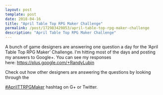 ```yaml
---
layout: post
template: post
date: 2018-04-16
title: "April Table Top RPG Maker Challenge"
permalink: /post/172983429853/april-table-top-rpg-maker-challenge
description: "April Table Top RPG Maker Challenge"
---
```

<p>A bunch of game designers are answering one question a day for the&nbsp;‘April Table Top RPG Maker’ Challenge. I’m hitting most of the days and posting my answers to Google+. You can see my responses here:&nbsp;<a href="https://plus.google.com/+RandyLubin">https://plus.google.com/+RandyLubin</a></p><p>Check out how other designers are answering the questions by looking through the&nbsp;

<a href="https://plus.google.com/s/%23AprilTTRPGMaker/posts">#AprilTTRPGMaker</a>&nbsp;hashtag on G+ or Twitter.</p>